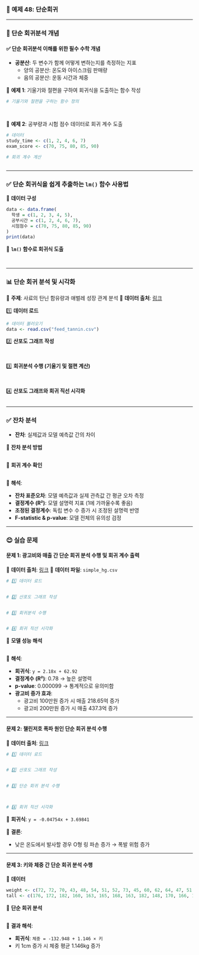 ### 🎯 예제 48: 단순회귀

---

### 📌 단순 회귀분석 개념

#### ✅ 단순 회귀분석 이해를 위한 필수 수학 개념

- **공분산**: 두 변수가 함께 어떻게 변하는지를 측정하는 지표
  - 양의 공분산: 온도와 아이스크림 판매량
  - 음의 공분산: 운동 시간과 체중

📌 **예제 1**: 기울기와 절편을 구하여 회귀식을 도출하는 함수 작성

```r
# 기울기와 절편을 구하는 함수 정의




```

📌 **예제 2**: 공부량과 시험 점수 데이터로 회귀 계수 도출

```r
# 데이터
study_time <- c(1, 2, 4, 6, 7)
exam_score <- c(70, 75, 80, 85, 90)

# 회귀 계수 계산



```

---

### ✅ 단순 회귀식을 쉽게 추출하는 `lm()` 함수 사용법

📌 **데이터 구성**

```r
data <- data.frame(
  학생 = c(1, 2, 3, 4, 5),
  공부시간 = c(1, 2, 4, 6, 7),
  시험점수 = c(70, 75, 80, 85, 90)
)
print(data)
```

📌 **`lm()` 함수로 회귀식 도출**

```r



```

---

### 📊 단순 회귀 분석 및 시각화

📌 **주제**: 사료의 탄닌 함유량과 애벌레 성장 관계 분석
📌 **데이터 출처**: [링크](https://cafe.daum.net/oracleoracle/Soei/67)

1️⃣ **데이터 로드**

```r
# 데이터 불러오기
data <- read.csv("feed_tannin.csv")
```

2️⃣ **산포도 그래프 작성**

```r



```

3️⃣ **회귀분석 수행 (기울기 및 절편 계산)**

```r



```

4️⃣ **산포도 그래프와 회귀 직선 시각화**

```r


```

---

### ✅ 잔차 분석

- **잔차**: 실제값과 모델 예측값 간의 차이

📌 **잔차 분석 방법**

```r


```

📌 **회귀 계수 확인**

```r


```

📌 **해석**:
- **잔차 표준오차**: 모델 예측값과 실제 관측값 간 평균 오차 측정
- **결정계수 (R²)**: 모델 설명력 지표 (1에 가까울수록 좋음)
- **조정된 결정계수**: 독립 변수 수 증가 시 조정된 설명력 반영
- **F-statistic & p-value**: 모델 전체의 유의성 검정

---

### 😊 실습 문제

#### **문제 1**: 광고비와 매출 간 단순 회귀 분석 수행 및 회귀 계수 출력

📌 **데이터 출처**: [링크](https://cafe.daum.net/oracleoracle/Soei/68)
📌 **데이터 파일**: `simple_hg.csv`

```r
# 1️⃣ 데이터 로드


# 2️⃣ 산포도 그래프 작성


# 3️⃣ 회귀분석 수행


# 4️⃣ 회귀 직선 시각화

```

📌 **모델 성능 해석**

```r

```

📌 **해석**:
- **회귀식**: `y = 2.18x + 62.92`
- **결정계수 (R²)**: 0.78 → 높은 설명력
- **p-value**: 0.000099 → 통계적으로 유의미함
- **광고비 증가 효과**:
  - 광고비 100만원 증가 시 매출 218.65억 증가
  - 광고비 200만원 증가 시 매출 437.3억 증가

---

#### **문제 2**: 챌린저호 폭파 원인 단순 회귀 분석 수행

📌 **데이터 출처**: [링크](https://cafe.daum.net/oracleoracle/Soei/15)

```r
# 1️⃣ 데이터 로드


# 2️⃣ 산포도 그래프 작성


# 3️⃣ 단순 회귀 분석 수행



# 4️⃣ 회귀 직선 시각화

```

📌 **회귀식**: `y = -0.04754x + 3.69841`

📌 **결론**:
- 낮은 온도에서 발사할 경우 O형 링 파손 증가 → 폭발 위험 증가

---

#### **문제 3**: 키와 체중 간 단순 회귀 분석 수행

📌 **데이터**

```r
weight <- c(72, 72, 70, 43, 48, 54, 51, 52, 73, 45, 60, 62, 64, 47, 51, 74, 88, 64, 56, 56)
tall <- c(176, 172, 182, 160, 163, 165, 168, 163, 182, 148, 170, 166, 172, 169, 163, 170, 182, 174, 164, 160)
```

📌 **단순 회귀 분석**

```r


```

📌 **결과 해석**:
- **회귀식**: `체중 = -132.948 + 1.146 × 키`
- 키 1cm 증가 시 체중 평균 1.146kg 증가
